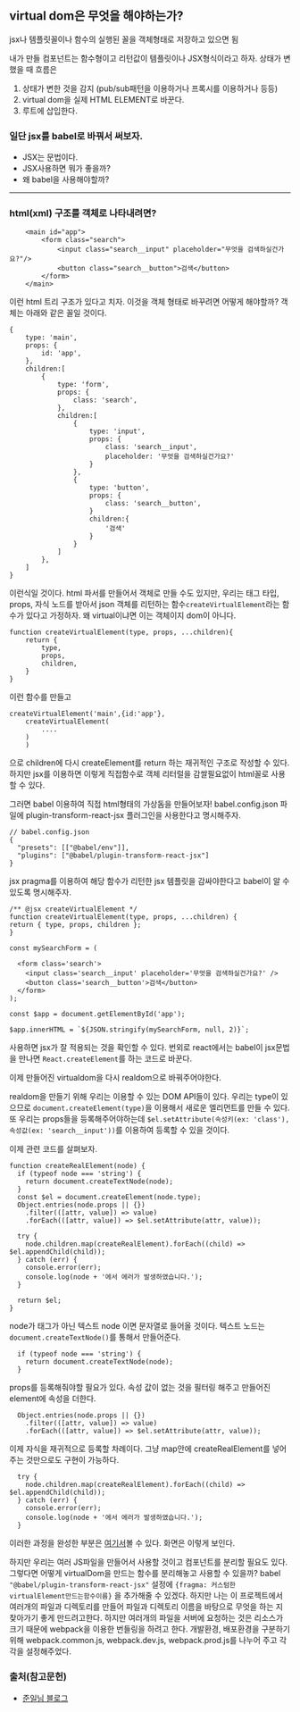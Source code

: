 ## virtual dom은 무엇을 해야하는가?

jsx나 템플릿꼴이나 함수의 실행된 꼴을 객체형태로 저장하고 있으면 됨

내가 만들 컴포넌트는 함수형이고 리턴값이 템플릿이나 JSX형식이라고 하자.
상태가 변했을 때 흐름은

1. 상태가 변한 것을 감지 (pub/sub패턴을 이용하거나 프록시를 이용하거나 등등)
2. virtual dom을 실제 HTML ELEMENT로 바꾼다.
3. 루트에 삽입한다.

### 일단 jsx를 babel로 바꿔서 써보자.
- JSX는 문법이다.
- JSX사용하면 뭐가 좋을까?
- 왜 babel을 사용해야할까?
---

### html(xml) 구조를 객체로 나타내려면?

```
    <main id="app">
        <form class="search">
            <input class="search__input" placeholder="무엇을 검색하실건가요?"/>
            <button class="search__button">검색</button>
        </form>
    </main>
```

이런 html 트리 구조가 있다고 치자.
이것을 객체 형태로 바꾸려면 어떻게 해야할까?
객체는 아래와 같은 꼴일 것이다.

```
{
    type: 'main',
    props: {
        id: 'app',
    },
    children:[
        {
            type: 'form',
            props: {
                class: 'search',
            },
            children:[
                {
                    type: 'input',
                    props: {
                        class: 'search__input',
                        placeholder: '무엇을 검색하실건가요?'
                    }
                },
                {
                    type: 'button',
                    props: {
                        class: 'search__button',
                    }
                    children:{
                        '검색'
                    }
                }
            ]
        },
    ]
}
```

이런식일 것이다.
html 파서를 만들어서 객체로 만들 수도 있지만, 우리는 태그 타입, props, 자식 노드를 받아서 json 객체를 리턴하는 함수`createVirtualElement`라는 함수가 있다고 가정하자.
왜 virtual이냐면 이는 객체이지 dom이 아니다.

```
function createVirtualElement(type, props, ...children){
    return {
        type,
        props,
        children,
    }
}
```

이런 함수를 만들고

```
createVirtualElement('main',{id:'app'},
    createVirtualElement(
        ....
    )
    )
```

으로 children에 다시 createElement를 return 하는 재귀적인 구조로 작성할 수 있다. <br/>
하지만 jsx를 이용하면 이렇게 직접함수로 객체 리터럴을 감쌀필요없이 html꼴로
사용할 수 있다.

그러면 babel 이용하여 직접 html형태의 가상돔을 만들어보자!
babel.config.json 파일에 plugin-transform-react-jsx 플러그인을 사용한다고 명시해주자.

```
// babel.config.json
{
  "presets": [["@babel/env"]],
  "plugins": ["@babel/plugin-transform-react-jsx"]
}
```

jsx pragma를 이용하여 해당 함수가 리턴한 jsx 템플릿을 감싸야한다고 babel이 알 수 있도록 명시해주자.

```
/** @jsx createVirtualElement */
function createVirtualElement(type, props, ...children) {
return { type, props, children };
}

const mySearchForm = (

  <form class='search'>
    <input class='search__input' placeholder='무엇을 검색하실건가요?' />
    <button class='search__button'>검색</button>
  </form>
);

const $app = document.getElementById('app');

$app.innerHTML = `${JSON.stringify(mySearchForm, null, 2)}`;

```

사용하면 jsx가 잘 적용되는 것을 확인할 수 있다.
번외로 react에서는 babel이 jsx문법을 만나면 `React.createElement`를 하는 코드로 바꾼다.

이제 만들어진 virtualdom을 다시 realdom으로 바꿔주어야한다.

realdom을 만들기 위해 우리는 이용할 수 있는 DOM API들이 있다.
우리는 type이 있으므로 `document.createElement(type)`을 이용해서 새로운 엘리먼트를 만들 수 있다.
또 우리는 props들을 등록해주어야하는데 `$el.setAttribute(속성키(ex: 'class'), 속성값(ex: 'search__input'))`를 이용하여 등록할 수 있을 것이다.

이제 관련 코드를 살펴보자.

```
function createRealElement(node) {
  if (typeof node === 'string') {
    return document.createTextNode(node);
  }
  const $el = document.createElement(node.type);
  Object.entries(node.props || {})
    .filter(([attr, value]) => value)
    .forEach(([attr, value]) => $el.setAttribute(attr, value));

  try {
    node.children.map(createRealElement).forEach((child) => $el.appendChild(child));
  } catch (err) {
    console.error(err);
    console.log(node + '에서 에러가 발생하였습니다.');
  }

  return $el;
}
```

node가 태그가 아닌 텍스트 node 이면 문자열로 들어올 것이다.
텍스트 노드는 `document.createTextNode()`를 통해서 만들어준다.

```
  if (typeof node === 'string') {
    return document.createTextNode(node);
  }
```

props를 등록해줘야할 필요가 있다.
속성 값이 없는 것을 필터링 해주고 만들어진 element에 속성을 더한다.

```
  Object.entries(node.props || {})
    .filter(([attr, value]) => value)
    .forEach(([attr, value]) => $el.setAttribute(attr, value));
```

이제 자식을 재귀적으로 등록할 차례이다.
그냥 map안에 createRealElement를 넣어주는 것만으로도 구현이 가능하다.

```
  try {
    node.children.map(createRealElement).forEach((child) => $el.appendChild(child));
  } catch (err) {
    console.error(err);
    console.log(node + '에서 에러가 발생하였습니다.');
  }
```

이러한 과정을 완성한 부분은 [여기서](https://github.com/NaamuKim/vanilla_virtual_dom/commit/8727664051af462f93244e768dd402cceed9d198)볼 수 있다.
화면은 이렇게 보인다.

하지만 우리는 여러 JS파일을 만들어서 사용할 것이고 컴포넌트를 분리할 필요도 있다.
그렇다면 어떻게 virtualDom을 만드는 함수를 분리해놓고 사용할 수 있을까?
babel `"@babel/plugin-transform-react-jsx"` 설정에 `{fragma: 커스텀한virtualElement만드는함수이름}` 을 추가해줄 수 있겠다.
하지만 나는 이 프로젝트에서 여러개의 파일과 디렉토리를 만들어 파일과 디렉토리 이름을 바탕으로 무엇을 하는 지 찾아가기 좋게 만드려고한다.
하지만 여러개의 파일을 서버에 요청하는 것은 리소스가 크기 때문에 webpack을 이용한 번들링을 하려고 한다.
개발환경, 배포환경을 구분하기 위해
webpack.common.js, webpack.dev.js, webpack.prod.js를 나누어 주고 각각을 설정해주었다.

### 출처(참고문헌)

- [준일님 블로그](https://junilhwang.github.io/TIL/Javascript/Design/Vanilla-JS-Virtual-DOM/#_4-diff-%E1%84%8B%E1%85%A1%E1%86%AF%E1%84%80%E1%85%A9%E1%84%85%E1%85%B5%E1%84%8C%E1%85%B3%E1%86%B7-%E1%84%8C%E1%85%A5%E1%86%A8%E1%84%8B%E1%85%AD%E1%86%BC)
